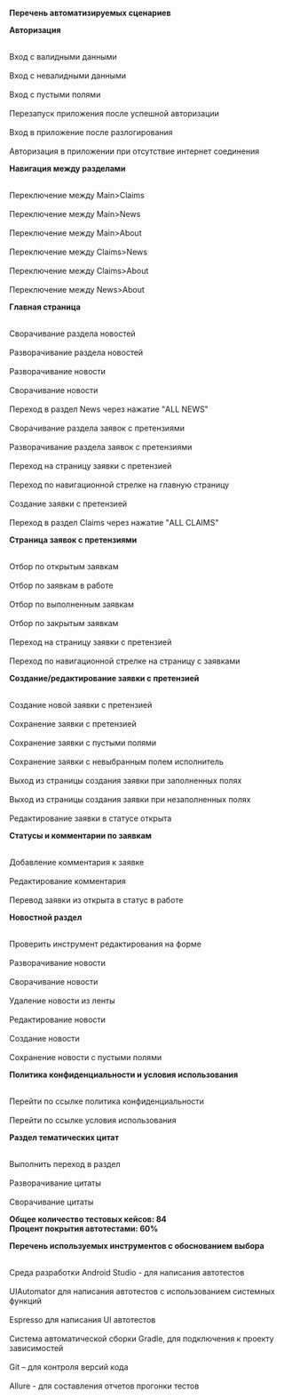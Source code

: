 **Перечень автоматизируемых сценариев**

**Авторизация**

<br/>Вход с валидными данными</br>
<br/>Вход с невалидными данными</br>
<br/>Вход с пустыми полями</br>
<br/>Перезапуск приложения после успешной авторизации</br>
<br/>Вход в приложение после разлогирования</br>
<br/>Авторизация в приложении при отсутствие интернет соединения</br>

**Навигация между разделами**

<br/>Переключение между Main>Claims</br>
<br/>Переключение между Main>News</br>
<br/>Переключение между Main>About</br>
<br/>Переключение между Claims>News</br>
<br/>Переключение между Claims>About</br>
<br/>Переключение между News>About</br>

**Главная страница**

<br/>Сворачивание раздела новостей</br>
<br/>Разворачивание раздела новостей</br>
<br/>Разворачивание новости</br>
<br/>Сворачивание новости</br>
<br/>Переход в раздел News через нажатие "ALL NEWS"</br>
<br/>Сворачивание раздела заявок с претензиями</br>
<br/>Разворачивание раздела заявок с претензиями</br>
<br/>Переход на страницу заявки с претензией</br>
<br/>Переход по навигационной стрелке на главную страницу</br>
<br/>Создание заявки с претензией</br>
<br/>Переход в раздел Claims через нажатие "ALL CLAIMS"</br>

**Страница заявок с претензиями**

<br/>Отбор по открытым заявкам</br>
<br/>Отбор по заявкам в работе</br>
<br/>Отбор по выполненным заявкам</br>
<br/>Отбор по закрытым заявкам</br>
<br/>Переход на страницу заявки с претензией</br>
<br/>Переход по навигационной стрелке на страницу с заявками</br>

**Создание/редактирование заявки с претензией**

<br/>Создание новой заявки с претензией</br>
<br/>Сохранение заявки с претензией</br>
<br/>Сохранение заявки с пустыми полями</br>
<br/>Сохранение заявки с невыбранным полем исполнитель</br>
<br/>Выход из страницы создания заявки при заполненных полях</br>
<br/>Выход из страницы создания заявки при незаполненных полях</br>
<br/>Редактирование заявки в статусе открыта</br>

**Статусы и комментарии по заявкам**

<br/>Добавление комментария к заявке</br>
<br/>Редактирование комментария</br>
<br/>Перевод заявки из открыта в статус в работе</br>

**Новостной раздел**

<br/>Проверить инструмент редактирования на форме</br>
<br/>Разворачивание новости</br>
<br/>Сворачивание новости</br>
<br/>Удаление новости из ленты</br>
<br/>Редактирование новости</br>
<br/>Создание новости</br>
<br/>Сохранение новости с пустыми полями</br>

**Политика конфиденциальности и условия использования**

<br/>Перейти по ссылке политика конфиденциальности</br>
<br/>Перейти по ссылке условия использования</br>

**Раздел тематических цитат**

<br/>Выполнить переход в раздел</br>
<br/>Разворачивание цитаты</br>
<br/>Сворачивание цитаты</br>

**Общее количество тестовых кейсов: 84
<br/>Процент покрытия автотестами: 60%**</br>

**Перечень используемых инструментов с обоснованием выбора**

<br/>Среда разработки Android Studio - для написания автотестов</br>
<br/>UIAutomator для написания автотестов с использованием системных функций</br>
<br/>Espresso для написания UI автотестов</br>
<br/>Система автоматической сборки Gradle, для подключения к проекту зависимостей</br>
<br/>Git – для контроля версий кода</br>
<br/>Allure - для составления отчетов прогонки тестов</br>

